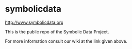 symbolicdata
============

http://www.symbolicdata.org

This is the public repo of the Symbolic Data Project.

For more information consult our wiki at the link given above.
